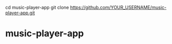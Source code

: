 cd music-player-app
git clone https://github.com/YOUR_USERNAME/music-player-app.git
# music-player-app
